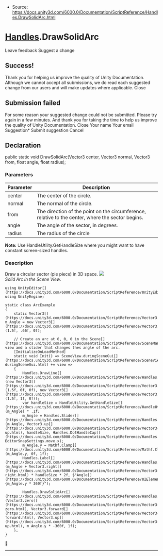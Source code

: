 * Source: https://docs.unity3d.com/6000.0/Documentation/ScriptReference/Handles.DrawSolidArc.html

#  [Handles](https://docs.unity3d.com/6000.0/Documentation/ScriptReference/Handles.html).DrawSolidArc
Leave feedback
Suggest a change
## Success!
Thank you for helping us improve the quality of Unity Documentation. Although we cannot accept all submissions, we do read each suggested change from our users and will make updates where applicable.
Close
## Submission failed
For some reason your suggested change could not be submitted. Please <a>try again</a> in a few minutes. And thank you for taking the time to help us improve the quality of Unity Documentation.
Close
Your name Your email Suggestion* Submit suggestion
Cancel
## Declaration
public static void DrawSolidArc([Vector3](https://docs.unity3d.com/6000.0/Documentation/ScriptReference/Vector3.html) center, [Vector3](https://docs.unity3d.com/6000.0/Documentation/ScriptReference/Vector3.html) normal, [Vector3](https://docs.unity3d.com/6000.0/Documentation/ScriptReference/Vector3.html) from, float angle, float radius); 
### Parameters
Parameter | Description  
---|---  
center | The center of the circle.  
normal | The normal of the circle.  
from | The direction of the point on the circumference, relative to the center, where the sector begins.  
angle | The angle of the sector, in degrees.  
radius | The radius of the circle  
  
**Note:** Use HandleUtility.GetHandleSize where you might want to have constant screen-sized handles.  
### Description
Draw a circular sector (pie piece) in 3D space.
![](https://docs.unity3d.com/6000.0/Documentation/StaticFiles/ScriptRefImages/DrawSolidArc.png)   
_Solid Arc in the Scene View._
```
using UnityEditor[](https://docs.unity3d.com/6000.0/Documentation/ScriptReference/UnityEditor.html);
using UnityEngine;  
  
static class ArcExample
{
    static Vector3[](https://docs.unity3d.com/6000.0/Documentation/ScriptReference/Vector3.html) m_Angle = new Vector3[](https://docs.unity3d.com/6000.0/Documentation/ScriptReference/Vector3.html)(1.5f, .66f, 0f);  
  
    // Create an arc at 0, 0, 0 in the Scene[](https://docs.unity3d.com/6000.0/Documentation/ScriptReference/SceneManagement.Scene.html) view and a slider that changes thes angle of the arc.
    [InitializeOnLoadMethod]
    static void Init() => SceneView.duringSceneGui[](https://docs.unity3d.com/6000.0/Documentation/ScriptReference/SceneView-duringSceneGui.html) += view =>
    {
        Handles.DrawLine[](https://docs.unity3d.com/6000.0/Documentation/ScriptReference/Handles.DrawLine.html)(new Vector3[](https://docs.unity3d.com/6000.0/Documentation/ScriptReference/Vector3.html)(1.5f, 0f, 0f), new Vector3[](https://docs.unity3d.com/6000.0/Documentation/ScriptReference/Vector3.html)(1.5f, 1f, 0f));
        var handleSize = HandleUtility.GetHandleSize[](https://docs.unity3d.com/6000.0/Documentation/ScriptReference/HandleUtility.GetHandleSize.html)(m_Angle) * .1f;
        m_Angle = Handles.Slider[](https://docs.unity3d.com/6000.0/Documentation/ScriptReference/Handles.Slider.html)(m_Angle, Vector3.up[](https://docs.unity3d.com/6000.0/Documentation/ScriptReference/Vector3-up.html), handleSize, Handles.DotHandleCap[](https://docs.unity3d.com/6000.0/Documentation/ScriptReference/Handles.DotHandleCap.html), EditorSnapSettings.move.x);
        m_Angle.y = Mathf.Clamp[](https://docs.unity3d.com/6000.0/Documentation/ScriptReference/Mathf.Clamp.html)(m_Angle.y, 0f, 1f);
        Handles.Label[](https://docs.unity3d.com/6000.0/Documentation/ScriptReference/Handles.Label.html)(m_Angle + Vector3.right[](https://docs.unity3d.com/6000.0/Documentation/ScriptReference/Vector3-right.html) * handleSize * 2f, $"Angle[](https://docs.unity3d.com/6000.0/Documentation/ScriptReference/UIElements.Angle.html) {m_Angle.y * 360f}");  
  
        Handles.DrawSolidArc[](https://docs.unity3d.com/6000.0/Documentation/ScriptReference/Handles.DrawSolidArc.html)(Vector3.zero[](https://docs.unity3d.com/6000.0/Documentation/ScriptReference/Vector3-zero.html), Vector3.forward[](https://docs.unity3d.com/6000.0/Documentation/ScriptReference/Vector3-forward.html), Vector3.up[](https://docs.unity3d.com/6000.0/Documentation/ScriptReference/Vector3-up.html), m_Angle.y * -360f, 1f);
    };
}

```

* * *
